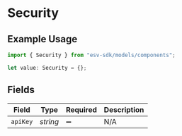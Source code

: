 # Security

## Example Usage

```typescript
import { Security } from "esv-sdk/models/components";

let value: Security = {};
```

## Fields

| Field              | Type               | Required           | Description        |
| ------------------ | ------------------ | ------------------ | ------------------ |
| `apiKey`           | *string*           | :heavy_minus_sign: | N/A                |